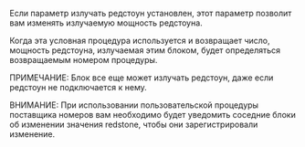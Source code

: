 Если параметр излучать редстоун установлен, этот параметр позволит вам изменять излучаемую мощность редстоуна.

Когда эта условная процедура используется и возвращает число,
мощность редстоуна, излучаемая этим блоком, будет определяться возвращаемым номером процедуры.

ПРИМЕЧАНИЕ: Блок все еще может излучать редстоун, даже если редстоун не подключается к нему.

ВНИМАНИЕ: При использовании пользовательской процедуры поставщика номеров вам необходимо будет уведомить соседние
блоки об изменении значения redstone, чтобы они зарегистрировали изменение.